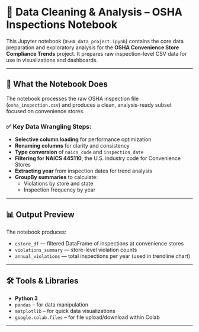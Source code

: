 # 🧪 Data Cleaning & Analysis – OSHA Inspections Notebook

This Jupyter notebook (`OSHA_data_project.ipynb`) contains the core data preparation and exploratory analysis for the **OSHA Convenience Store Compliance Trends** project. It prepares raw inspection-level CSV data for use in visualizations and dashboards.

---

## 🧼 What the Notebook Does

The notebook processes the raw OSHA inspection file (`osha_inspection.csv`) and produces a clean, analysis-ready subset focused on convenience stores.

### ✅ Key Data Wrangling Steps:
- **Selective column loading** for performance optimization
- **Renaming columns** for clarity and consistency
- **Type conversion** of `naics_code` and `inspection_date`
- **Filtering for NAICS 445110**, the U.S. industry code for Convenience Stores
- **Extracting year** from inspection dates for trend analysis
- **GroupBy summaries** to calculate:
  - Violations by store and state
  - Inspection frequency by year

---

## 📊 Output Preview

The notebook produces:

- `cstore_df` — filtered DataFrame of inspections at convenience stores  
- `violations_summary` — store-level violation counts  
- `annual_violations` — total inspections per year (used in trendline chart)

---

## 🛠️ Tools & Libraries

- **Python 3**  
- `pandas` – for data manipulation  
- `matplotlib` – for quick data visualizations  
- `google.colab.files` – for file upload/download within Colab

---


